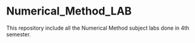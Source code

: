 # Numerical_Method_LAB
This repository include all the Numerical Method subject labs done in 4th semester. 
